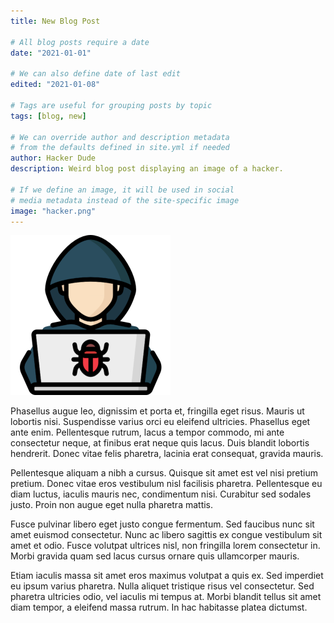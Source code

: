 ```yaml
---
title: New Blog Post

# All blog posts require a date
date: "2021-01-01"

# We can also define date of last edit
edited: "2021-01-08"

# Tags are useful for grouping posts by topic
tags: [blog, new]

# We can override author and description metadata
# from the defaults defined in site.yml if needed
author: Hacker Dude
description: Weird blog post displaying an image of a hacker.

# If we define an image, it will be used in social
# media metadata instead of the site-specific image
image: "hacker.png"
---
```


![hacker](hacker.png)

Phasellus augue leo, dignissim et porta et, fringilla eget risus. Mauris ut lobortis nisi. Suspendisse varius orci eu eleifend ultricies. Phasellus eget ante enim. Pellentesque rutrum, lacus a tempor commodo, mi ante consectetur neque, at finibus erat neque quis lacus. Duis blandit lobortis hendrerit. Donec vitae felis pharetra, lacinia erat consequat, gravida mauris.

Pellentesque aliquam a nibh a cursus. Quisque sit amet est vel nisi pretium pretium. Donec vitae eros vestibulum nisl facilisis pharetra. Pellentesque eu diam luctus, iaculis mauris nec, condimentum nisi. Curabitur sed sodales justo. Proin non augue eget nulla pharetra mattis.

Fusce pulvinar libero eget justo congue fermentum. Sed faucibus nunc sit amet euismod consectetur. Nunc ac libero sagittis ex congue vestibulum sit amet et odio. Fusce volutpat ultrices nisl, non fringilla lorem consectetur in. Morbi gravida quam sed lacus cursus ornare quis ullamcorper mauris.

Etiam iaculis massa sit amet eros maximus volutpat a quis ex. Sed imperdiet eu ipsum varius pharetra. Nulla aliquet tristique risus vel consectetur. Sed pharetra ultricies odio, vel iaculis mi tempus at. Morbi blandit tellus sit amet diam tempor, a eleifend massa rutrum. In hac habitasse platea dictumst.
